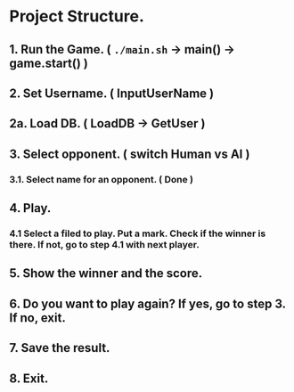 # Project Structure.

## 1. Run the Game. ( `./main.sh` -> main() -> game.start() )

## 2. Set Username. ( InputUserName )

## 2a. Load DB. ( LoadDB -> GetUser )

## 3. Select opponent. ( switch Human vs AI )

### 3.1. Select name for an opponent. ( Done )

## 4. Play.

### 4.1 Select a filed to play. Put  a mark. Check if the winner is there. If not, go to step 4.1 with next player.

## 5. Show the winner and the score.

## 6. Do you want to play again? If yes, go to step 3. If no, exit.

## 7. Save the result.

## 8. Exit.


